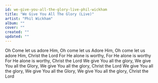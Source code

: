 ```yaml
---
id: we-give-you-all-the-glory-live-phil-wickham
title: "We Give You All The Glory (Live)"
artist: "Phil Wickham"
album: ""
cover: ""
created: ""
updated: ""
---
```


Oh Come let us adore Him, Oh come let us
Adore Him, Oh come let us adore Him, Christ the Lord
For He alone is worthy, For He alone is worthy
For He alone is worthy, Christ the Lord
We give You all the glory, We give You all the
Glory, We give You all the glory, Christ the Lord
We give You all the glory, We give You all the
Glory, We give You all the glory, Christ the Lord